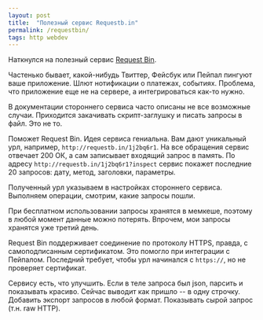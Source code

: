 ```yaml
---
layout: post
title:  "Полезный сервис Requestb.in"
permalink: /requestbin/
tags: http webdev
---
```


Наткнулся на полезный сервис [Request Bin](http://requestb.in/).

Частенько бывает, какой-нибудь Твиттер, Фейсбук или Пейпал пингуют ваше
приложение. Шлют нотификации о платежах, событиях. Проблема, что приложение еще
не на сервере, а интегрироваться как-то нужно.

В документации стороннего сервиса часто описаны не все возможные
случаи. Приходится закачивать скрипт-заглушку и писать запросы в файл. Это не
то.

Поможет Request Bin. Идея сервиса гениальна. Вам дают уникальный урл, например,
`http://requestb.in/1j2bq6r1`. На все обращения сервис отвечает 200 ОК, а сам
записывает входящий запрос в память. По адресу
`http://requestb.in/1j2bq6r1?inspect` сервис покажет последние 20 запросов:
дату, метод, заголовки, параметры.

Полученный урл указываем в настройках стороннего сервиса. Выполняем операции,
смотрим, какие запросы пошли.

При бесплатном использовании запросы хранятся в мемкеше, поэтому в любой момент
данные можно потерять. Впрочем, мои запросы хранятся уже третий день.

Request Bin поддерживает соединение по протоколу HTTPS, правда, с
самоподписанным сертификатом. Это помогло при интеграции с Пейпалом. Последний
требует, чтобы урл начинался с `https://`, но не проверяет сертификат.

Сервису есть, что улучшить. Если в теле запроса был json, парсить и показывать
красиво. Сейчас выводит как пришло -- в одну строчку. Добавить экспорт запросов
в любой формат. Показывать сырой запрос (т.н. raw HTTP).
